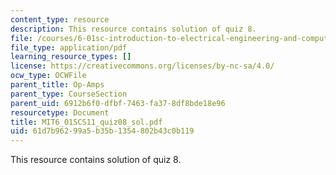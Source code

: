 ```yaml
---
content_type: resource
description: This resource contains solution of quiz 8.
file: /courses/6-01sc-introduction-to-electrical-engineering-and-computer-science-i-spring-2011/61d7b96299a5b35b1354802b43c0b119_MIT6_01SCS11_quiz08_sol.pdf
file_type: application/pdf
learning_resource_types: []
license: https://creativecommons.org/licenses/by-nc-sa/4.0/
ocw_type: OCWFile
parent_title: Op-Amps
parent_type: CourseSection
parent_uid: 6912b6f0-dfbf-7463-fa37-8df8bde18e96
resourcetype: Document
title: MIT6_01SCS11_quiz08_sol.pdf
uid: 61d7b962-99a5-b35b-1354-802b43c0b119
---
```

This resource contains solution of quiz 8.